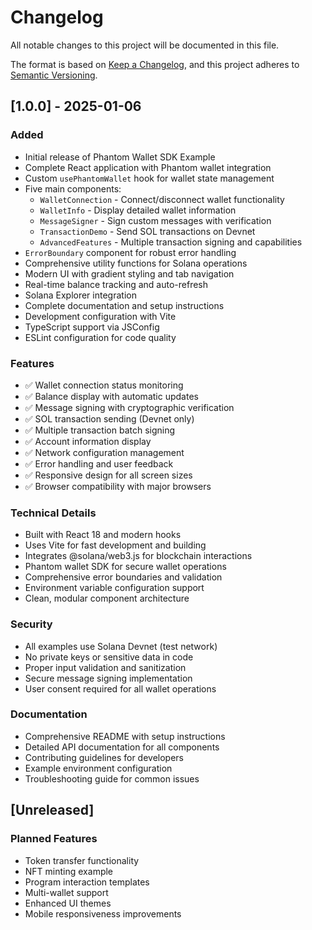 # Changelog

All notable changes to this project will be documented in this file.

The format is based on [Keep a Changelog](https://keepachangelog.com/en/1.0.0/),
and this project adheres to [Semantic Versioning](https://semver.org/spec/v2.0.0.html).

## [1.0.0] - 2025-01-06

### Added
- Initial release of Phantom Wallet SDK Example
- Complete React application with Phantom wallet integration
- Custom `usePhantomWallet` hook for wallet state management
- Five main components:
  - `WalletConnection` - Connect/disconnect wallet functionality
  - `WalletInfo` - Display detailed wallet information
  - `MessageSigner` - Sign custom messages with verification
  - `TransactionDemo` - Send SOL transactions on Devnet
  - `AdvancedFeatures` - Multiple transaction signing and capabilities
- `ErrorBoundary` component for robust error handling
- Comprehensive utility functions for Solana operations
- Modern UI with gradient styling and tab navigation
- Real-time balance tracking and auto-refresh
- Solana Explorer integration
- Complete documentation and setup instructions
- Development configuration with Vite
- TypeScript support via JSConfig
- ESLint configuration for code quality

### Features
- ✅ Wallet connection status monitoring
- ✅ Balance display with automatic updates
- ✅ Message signing with cryptographic verification
- ✅ SOL transaction sending (Devnet only)
- ✅ Multiple transaction batch signing
- ✅ Account information display
- ✅ Network configuration management
- ✅ Error handling and user feedback
- ✅ Responsive design for all screen sizes
- ✅ Browser compatibility with major browsers

### Technical Details
- Built with React 18 and modern hooks
- Uses Vite for fast development and building
- Integrates @solana/web3.js for blockchain interactions
- Phantom wallet SDK for secure wallet operations
- Comprehensive error boundaries and validation
- Environment variable configuration support
- Clean, modular component architecture

### Security
- All examples use Solana Devnet (test network)
- No private keys or sensitive data in code
- Proper input validation and sanitization
- Secure message signing implementation
- User consent required for all wallet operations

### Documentation
- Comprehensive README with setup instructions
- Detailed API documentation for all components
- Contributing guidelines for developers
- Example environment configuration
- Troubleshooting guide for common issues

## [Unreleased]

### Planned Features
- Token transfer functionality
- NFT minting example
- Program interaction templates
- Multi-wallet support
- Enhanced UI themes
- Mobile responsiveness improvements
